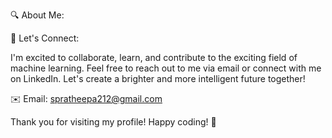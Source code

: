 🔍 About Me:


🌟 Let's Connect:

I'm excited to collaborate, learn, and contribute to the exciting field of machine learning. 
Feel free to reach out to me via email or connect with me on LinkedIn. Let's create a brighter and more intelligent future together!

✉️ Email: spratheepa212@gmail.com

Thank you for visiting my profile! Happy coding! 🚀
